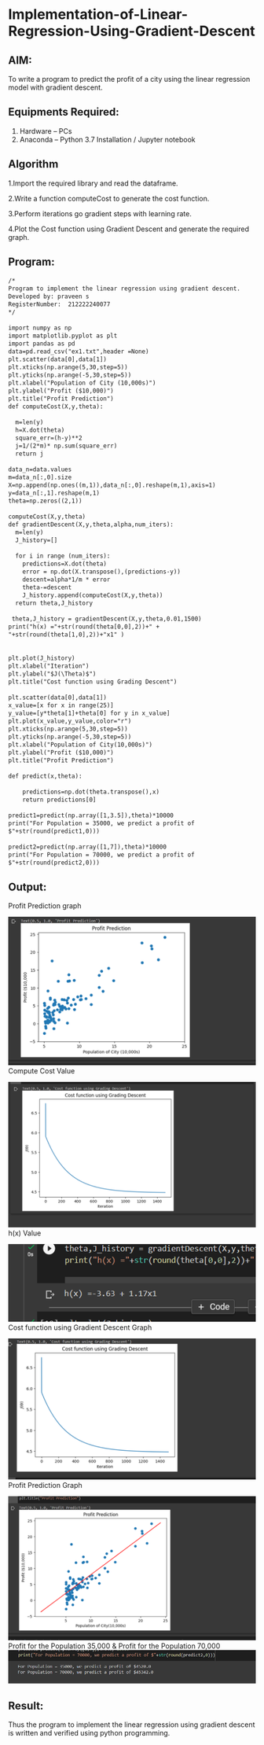 # Implementation-of-Linear-Regression-Using-Gradient-Descent

## AIM:
To write a program to predict the profit of a city using the linear regression model with gradient descent.

## Equipments Required:
1. Hardware – PCs
2. Anaconda – Python 3.7 Installation / Jupyter notebook

## Algorithm
  1.Import the required library and read the dataframe.
  
  2.Write a function computeCost to generate the cost function.
  
  3.Perform iterations go gradient steps with learning rate.
  
  4.Plot the Cost function using Gradient Descent and generate the required graph.
## Program:
```
/*
Program to implement the linear regression using gradient descent.
Developed by: praveen s
RegisterNumber:  212222240077
*/

import numpy as np
import matplotlib.pyplot as plt
import pandas as pd
data=pd.read_csv("ex1.txt",header =None)
plt.scatter(data[0],data[1])
plt.xticks(np.arange(5,30,step=5))
plt.yticks(np.arange(-5,30,step=5))
plt.xlabel("Population of City (10,000s)")
plt.ylabel("Profit ($10,000)")
plt.title("Profit Prediction")
def computeCost(X,y,theta):

  m=len(y)
  h=X.dot(theta)
  square_err=(h-y)**2
  j=1/(2*m)* np.sum(square_err)
  return j
  
data_n=data.values
m=data_n[:,0].size
X=np.append(np.ones((m,1)),data_n[:,0].reshape(m,1),axis=1)
y=data_n[:,1].reshape(m,1)
theta=np.zeros((2,1))

computeCost(X,y,theta)
def gradientDescent(X,y,theta,alpha,num_iters):
  m=len(y)
  J_history=[]

  for i in range (num_iters):
    predictions=X.dot(theta)
    error = np.dot(X.transpose(),(predictions-y))
    descent=alpha*1/m * error
    theta-=descent
    J_history.append(computeCost(X,y,theta))  
  return theta,J_history  
  
 theta,J_history = gradientDescent(X,y,theta,0.01,1500)
print("h(x) ="+str(round(theta[0,0],2))+" + "+str(round(theta[1,0],2))+"x1" )


plt.plot(J_history)
plt.xlabel("Iteration")
plt.ylabel("$J(\Theta)$")
plt.title("Cost function using Grading Descent")

plt.scatter(data[0],data[1])
x_value=[x for x in range(25)]
y_value=[y*theta[1]+theta[0] for y in x_value]
plt.plot(x_value,y_value,color="r")
plt.xticks(np.arange(5,30,step=5))
plt.yticks(np.arange(-5,30,step=5))
plt.xlabel("Population of City(10,000s)")
plt.ylabel("Profit ($10,000)")
plt.title("Profit Prediction")

def predict(x,theta):
   
    predictions=np.dot(theta.transpose(),x)
    return predictions[0]

predict1=predict(np.array([1,3.5]),theta)*10000
print("For Population = 35000, we predict a profit of $"+str(round(predict1,0)))

predict2=predict(np.array([1,7]),theta)*10000
print("For Population = 70000, we predict a profit of $"+str(round(predict2,0)))

```
## Output:
Profit Prediction graph

![linear](sam.png)
Compute Cost Value

![gradient descent](sam1.png)
h(x) Value

![gradient descent](sam2.png)
Cost function using Gradient Descent Graph

![gradient descent](sam3.png)
Profit Prediction Graph

![gradient descent](sam4.png)
Profit for the Population 35,000 & Profit for the Population 70,000
![gradient descent](sam5.png)


## Result:
Thus the program to implement the linear regression using gradient descent is written and verified using python programming.
